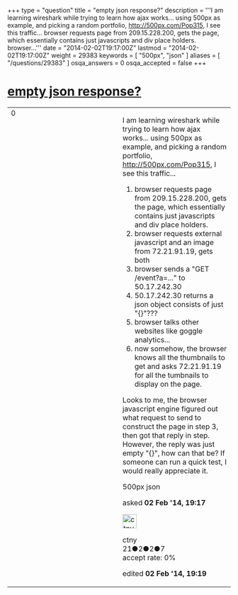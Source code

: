 +++
type = "question"
title = "empty json response?"
description = '''I am learning wireshark while trying to learn how ajax works... using 500px as example, and picking a random portfolio, http://500px.com/Pop315, I see this traffic...  browser requests page from 209.15.228.200, gets the page, which essentially contains just javascripts and div place holders. browser...'''
date = "2014-02-02T19:17:00Z"
lastmod = "2014-02-02T19:17:00Z"
weight = 29383
keywords = [ "500px", "json" ]
aliases = [ "/questions/29383" ]
osqa_answers = 0
osqa_accepted = false
+++

<div class="headNormal">

# [empty json response?](/questions/29383/empty-json-response)

</div>

<div id="main-body">

<div id="askform">

<table id="question-table" style="width:100%;"><colgroup><col style="width: 50%" /><col style="width: 50%" /></colgroup><tbody><tr class="odd"><td style="width: 30px; vertical-align: top"><div class="vote-buttons"><span id="post-29383-upvote" class="ajax-command post-vote up" rel="nofollow" title="I like this post (click again to cancel)"> </span><div id="post-29383-score" class="post-score" title="current number of votes">0</div><span id="post-29383-downvote" class="ajax-command post-vote down" rel="nofollow" title="I dont like this post (click again to cancel)"> </span> <span id="favorite-mark" class="ajax-command favorite-mark" rel="nofollow" title="mark/unmark this question as favorite (click again to cancel)"> </span><div id="favorite-count" class="favorite-count"></div></div></td><td><div id="item-right"><div class="question-body"><p>I am learning wireshark while trying to learn how ajax works... using 500px as example, and picking a random portfolio, <a href="http://500px.com/Pop315,">http://500px.com/Pop315,</a> I see this traffic...</p><ol><li>browser requests page from 209.15.228.200, gets the page, which essentially contains just javascripts and div place holders.</li><li>browser requests external javascript and an image from 72.21.91.19, gets both</li><li>browser sends a "GET /event?a=..." to 50.17.242.30</li><li>50.17.242.30 returns a json object consists of just "{}"???</li><li>browser talks other websites like goggle analytics...</li><li>now somehow, the browser knows all the thumbnails to get and asks 72.21.91.19 for all the tumbnails to display on the page.</li></ol><p>Looks to me, the browser javascript engine figured out what request to send to construct the page in step 3, then got that reply in step. However, the reply was just empty "{}", how can that be? If someone can run a quick test, I would really appreciate it.</p></div><div id="question-tags" class="tags-container tags"><span class="post-tag tag-link-500px" rel="tag" title="see questions tagged &#39;500px&#39;">500px</span> <span class="post-tag tag-link-json" rel="tag" title="see questions tagged &#39;json&#39;">json</span></div><div id="question-controls" class="post-controls"></div><div class="post-update-info-container"><div class="post-update-info post-update-info-user"><p>asked <strong>02 Feb '14, 19:17</strong></p><img src="https://secure.gravatar.com/avatar/874210770437fe869c01c135678178e1?s=32&amp;d=identicon&amp;r=g" class="gravatar" width="32" height="32" alt="ctny&#39;s gravatar image" /><p><span>ctny</span><br />
<span class="score" title="21 reputation points">21</span><span title="2 badges"><span class="badge1">●</span><span class="badgecount">2</span></span><span title="2 badges"><span class="silver">●</span><span class="badgecount">2</span></span><span title="7 badges"><span class="bronze">●</span><span class="badgecount">7</span></span><br />
<span class="accept_rate" title="Rate of the user&#39;s accepted answers">accept rate:</span> <span title="ctny has no accepted answers">0%</span></p></div><div class="post-update-info post-update-info-edited"><p><span> edited <strong>02 Feb '14, 19:19</strong> </span></p></div></div><div id="comments-container-29383" class="comments-container"></div><div id="comment-tools-29383" class="comment-tools"></div><div class="clear"></div><div id="comment-29383-form-container" class="comment-form-container"></div><div class="clear"></div></div></td></tr></tbody></table>

</div>

</div>

